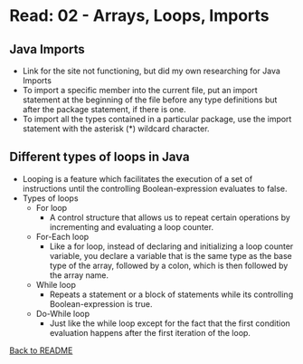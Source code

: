 # Read: 02 - Arrays, Loops, Imports

## Java Imports

- Link for the site not functioning, but did my own researching for Java Imports
- To import a specific member into the current file, put an import statement at the beginning of the file before any type definitions but after the package statement, if there is one.
- To import all the types contained in a particular package, use the import statement with the asterisk (*) wildcard character.

## Different types of loops in Java

- Looping is a feature which facilitates the execution of a set of instructions until the controlling Boolean-expression evaluates to false.
- Types of loops
  - For loop
    - A control structure that allows us to repeat certain operations by incrementing and evaluating a loop counter.
  - For-Each loop
    - Like a for loop, instead of declaring and initializing a loop counter variable, you declare a variable that is the same type as the base type of the array, followed by a colon, which is then followed by the array name.
  - While loop
    - Repeats a statement or a block of statements while its controlling Boolean-expression is true.
  - Do-While loop
    - Just like the while loop except for the fact that the first condition evaluation happens after the first iteration of the loop.

[Back to README](README.md)
